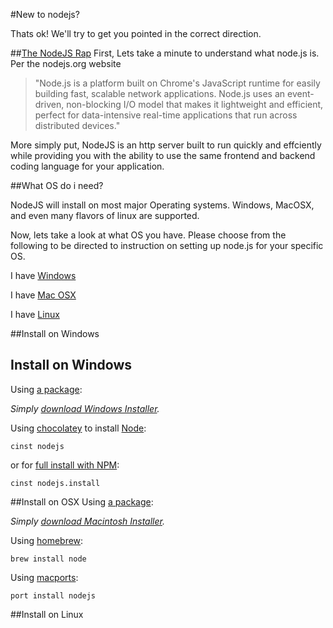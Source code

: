 #New to nodejs?

Thats ok!  We'll try to get you pointed in the correct direction.

##[The NodeJS Rap](https://soundcloud.com/marak/marak-the-node-js-rap)
First, Lets take a minute to understand what node.js is.  Per the nodejs.org website 
> "Node.js is a platform built on Chrome's JavaScript runtime for easily building fast, scalable network applications. Node.js uses an event-driven, non-blocking I/O model that makes it lightweight and efficient, perfect for data-intensive real-time applications that run across distributed devices."

More simply put, NodeJS is an http server built to run quickly and effciently while providing you with the ability to use the same frontend and backend coding language for your application.

##What OS do i need?

NodeJS will install on most major Operating systems.  Windows, MacOSX, and even many flavors of linux are supported.  

Now, lets take a look at what OS you have.  Please choose from the following to be directed to instruction on setting up node.js for your specific OS.

I have [Windows](#install-on-windows)

I have [Mac OSX](#install-on-osx)

I have [Linux](#install-on-Linux)

##Install on Windows

<h2>
<a id="install-on-windows" name="install-on-windows" class="anchor" href="#install-on-windows"><span class="mini-icon mini-icon-link"></span></a>
Install on Windows
</h2>

Using [a package](http://nodejs.org/#download):

_Simply [download Windows Installer](http://nodejs.org/#download)._

Using [chocolatey](http://chocolatey.org) to install [Node](http://chocolatey.org/packages/nodejs):  

    cinst nodejs  

or for [full install with NPM](http://chocolatey.org/packages/nodejs.install):  

    cinst nodejs.install

##Install on OSX
Using [a package](http://nodejs.org/#download):

_Simply [download Macintosh Installer](http://nodejs.org/#download)._

Using [homebrew](https://github.com/mxcl/homebrew):

    brew install node

Using [macports](http://www.macports.org/):

    port install nodejs  

##Install on Linux